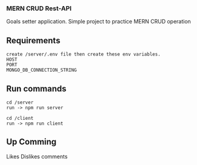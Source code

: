 ### MERN CRUD Rest-API
Goals setter application. Simple project to practice MERN CRUD operation

## Requirements
    create /server/.env file then create these env variables.
    HOST
    PORT
    MONGO_DB_CONNECTION_STRING

## Run commands
    cd /server
    run -> npm run server
    
    cd /client
    run -> npm run client

## Up Comming
  Likes
  Dislikes
  comments
      
    

